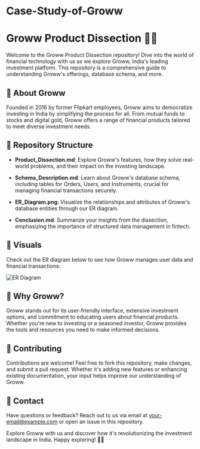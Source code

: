 # Case-Study-of-Groww
# Groww Product Dissection 🌱💸

Welcome to the Groww Product Dissection repository! Dive into the world of financial technology with us as we explore Groww, India's leading investment platform. This repository is a comprehensive guide to understanding Groww's offerings, database schema, and more.

## 🚀 About Groww

Founded in 2016 by former Flipkart employees, Groww aims to democratize investing in India by simplifying the process for all. From mutual funds to stocks and digital gold, Groww offers a range of financial products tailored to meet diverse investment needs.

## 📂 Repository Structure

- **Product_Dissection.md**: Explore Groww's features, how they solve real-world problems, and their impact on the investing landscape.
  
- **Schema_Description.md**: Learn about Groww's database schema, including tables for Orders, Users, and Instruments, crucial for managing financial transactions securely.

- **ER_Diagram.png**: Visualize the relationships and attributes of Groww's database entities through our ER diagram.

- **Conclusion.md**: Summarize your insights from the dissection, emphasizing the importance of structured data management in fintech.

## 🎨 Visuals

Check out the ER diagram below to see how Groww manages user data and financial transactions:

![ER Diagram](ER_Diagram.png)

## 🌟 Why Groww?

Groww stands out for its user-friendly interface, extensive investment options, and commitment to educating users about financial products. Whether you're new to investing or a seasoned investor, Groww provides the tools and resources you need to make informed decisions.

## 📝 Contributing

Contributions are welcome! Feel free to fork this repository, make changes, and submit a pull request. Whether it's adding new features or enhancing existing documentation, your input helps improve our understanding of Groww.

## 📧 Contact

Have questions or feedback? Reach out to us via email at [your-email@example.com](mailto:contact.nikhil.in@gmail.com) or open an issue in this repository.


Explore Groww with us and discover how it's revolutionizing the investment landscape in India. Happy exploring! 🌟💼
